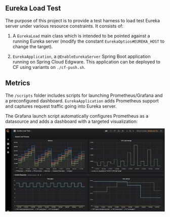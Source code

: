 ## Eureka Load Test

The purpose of this project is to provide a test harness to load test Eureka server under various resource constraints. It consists of:

 1. A `EurekaLoad` main class which is intended to be pointed against a running Eureka server (modify the constant `EurekaOptios#EUREKA_HOST` to change the target).
 
 2. `EurekaApplication`, a `@EnableEurekaServer` Spring Boot application running on Spring Cloud Edgware. This application can be deployed to
 CF using variants on `./cf-push.sh`.

## Metrics

The `/scripts` folder includes scripts for launching Prometheus/Grafana and a preconfigured dashboard. `EurekaApplication` adds Prometheus support
and captures request traffic going into Eureka server.

The Grafana launch script automatically configures Prometheus as a datasource and adds a dashboard with a targeted visualization:

![Eureka Server Dashboard](dashboard.png)